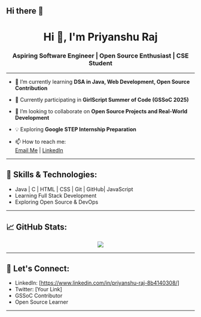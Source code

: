 ## Hi there 👋
<h1 align="center">Hi 👋, I'm Priyanshu Raj </h1>
<h3 align="center">Aspiring Software Engineer | Open Source Enthusiast | CSE Student</h3>

---

- 🌱 I’m currently learning **DSA in Java, Web Development, Open Source Contribution**

- 🔭 Currently participating in **GirlScript Summer of Code (GSSoC 2025)**

- 👯 I’m looking to collaborate on **Open Source Projects and Real-World Development**

- 💡 Exploring **Google STEP Internship Preparation**  

- 📫 How to reach me:  
[Email Me](mailto:priyanshuraj2011005@gmail.com) | [LinkedIn](https://www.linkedin.com/in/priyanshu-raj-8b4140308/)  

---

## 🚀 Skills & Technologies:
- Java | C | HTML | CSS | Git | GitHub| JavaScript  
- Learning Full Stack Development  
- Exploring Open Source & DevOps  

---

## 📈 GitHub Stats:
<p align="center">
  <img src="https://github-readme-stats.vercel.app/api?username=priyanshuraj20&show_icons=true&theme=tokyonight" />
</p>

---

## 🤝 Let's Connect:
- LinkedIn: [https://www.linkedin.com/in/priyanshu-raj-8b4140308/]  
- Twitter: [Your Link]  
- GSSoC Contributor  
- Open Source Learner  

---

<!--
**priyanshuraj20/priyanshuraj20** is a ✨ _special_ ✨ repository because its `README.md` (this file) appears on your GitHub profile.

Here are some ideas to get you started:

- 🔭 I’m currently working on ...
- 🌱 I’m currently learning ...
- 👯 I’m looking to collaborate on ...
- 🤔 I’m looking for help with ...
- 💬 Ask me about ...
- 📫 How to reach me: ...
- 😄 Pronouns: ...
- ⚡ Fun fact: ...
-->
